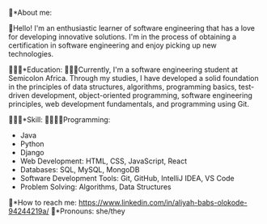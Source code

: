 🤗*About me:

🤗Hello! I'm an enthusiastic learner of software engineering that has a love for developing innovative solutions. I'm in the process of obtaining a certification in software engineering and enjoy picking up new technologies.

👩🏽‍💻*Education:
👩🏽‍💻Currently, I'm a software engineering student at Semicolon Africa. Through my studies, I have developed a solid foundation in the principles of data structures, algorithms, programming basics, test-driven development, object-oriented programming, software engineering principles, web development fundamentals, and programming using Git.

👩🏽‍💻*Skill:
👩🏽‍💻🌟Programming: 
- Java
- Python
- Django
- Web Development: HTML, CSS, JavaScript, React
- Databases: SQL, MySQL, MongoDB
- Software Development Tools: Git, GitHub, IntelliJ IDEA, VS Code
- Problem Solving: Algorithms, Data Structures

🌟*How to reach me: https://www.linkedin.com/in/aliyah-babs-olokode-94244219a/
💙*Pronouns: she/they

